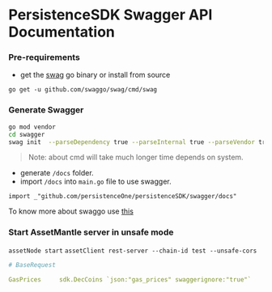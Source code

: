 # PersistenceSDK Swagger API Documentation

### Pre-requirements

- get the [swag](https://github.com/swaggo/swag) go binary or install from source

```
go get -u github.com/swaggo/swag/cmd/swag
```

### Generate Swagger

```bash
go mod vendor
cd swagger
swag init  --parseDependency true --parseInternal true --parseVendor true
```

> Note: about cmd will take much longer time depends on system.

- generate `/docs` folder.
- import `/docs` into `main.go` file to use swagger.

```
import _"github.com/persistenceOne/persistenceSDK/swagger/docs"

```

To know more about swaggo use [this](https://github.com/swaggo/swag)

### Start AssetMantle server in unsafe mode
`assetNode start`
`assetClient rest-server --chain-id test --unsafe-cors`

```yml
# BaseRequest

GasPrices     sdk.DecCoins `json:"gas_prices" swaggerignore:"true"`
```